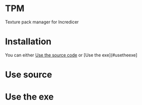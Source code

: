 # TPM
Texture pack manager for Incredicer
# Installation

You can either [Use the source code](#usesource) or [Use the exe](#usetheexe]

# Use source

# Use the exe
